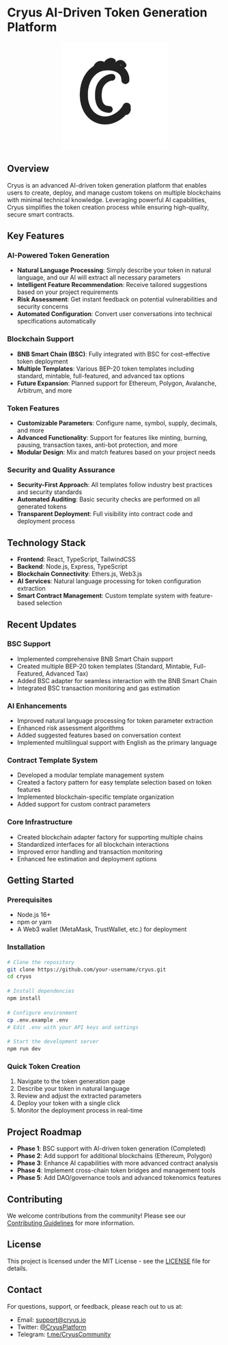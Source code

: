 # Cryus AI-Driven Token Generation Platform

<div align="center">
  <img src="assets/logos/cryus_logo.svg" alt="Cryus Logo" width="250">
</div>

## Overview

Cryus is an advanced AI-driven token generation platform that enables users to create, deploy, and manage custom tokens on multiple blockchains with minimal technical knowledge. Leveraging powerful AI capabilities, Cryus simplifies the token creation process while ensuring high-quality, secure smart contracts.

## Key Features

### AI-Powered Token Generation
- **Natural Language Processing**: Simply describe your token in natural language, and our AI will extract all necessary parameters
- **Intelligent Feature Recommendation**: Receive tailored suggestions based on your project requirements
- **Risk Assessment**: Get instant feedback on potential vulnerabilities and security concerns
- **Automated Configuration**: Convert user conversations into technical specifications automatically

### Blockchain Support
- **BNB Smart Chain (BSC)**: Fully integrated with BSC for cost-effective token deployment
- **Multiple Templates**: Various BEP-20 token templates including standard, mintable, full-featured, and advanced tax options
- **Future Expansion**: Planned support for Ethereum, Polygon, Avalanche, Arbitrum, and more

### Token Features
- **Customizable Parameters**: Configure name, symbol, supply, decimals, and more
- **Advanced Functionality**: Support for features like minting, burning, pausing, transaction taxes, anti-bot protection, and more
- **Modular Design**: Mix and match features based on your project needs

### Security and Quality Assurance
- **Security-First Approach**: All templates follow industry best practices and security standards
- **Automated Auditing**: Basic security checks are performed on all generated tokens
- **Transparent Deployment**: Full visibility into contract code and deployment process

## Technology Stack

- **Frontend**: React, TypeScript, TailwindCSS
- **Backend**: Node.js, Express, TypeScript
- **Blockchain Connectivity**: Ethers.js, Web3.js
- **AI Services**: Natural language processing for token configuration extraction
- **Smart Contract Management**: Custom template system with feature-based selection

## Recent Updates

### BSC Support
- Implemented comprehensive BNB Smart Chain support
- Created multiple BEP-20 token templates (Standard, Mintable, Full-Featured, Advanced Tax)
- Added BSC adapter for seamless interaction with the BNB Smart Chain
- Integrated BSC transaction monitoring and gas estimation

### AI Enhancements
- Improved natural language processing for token parameter extraction
- Enhanced risk assessment algorithms
- Added suggested features based on conversation context
- Implemented multilingual support with English as the primary language

### Contract Template System
- Developed a modular template management system
- Created a factory pattern for easy template selection based on token features
- Implemented blockchain-specific template organization
- Added support for custom contract parameters

### Core Infrastructure
- Created blockchain adapter factory for supporting multiple chains
- Standardized interfaces for all blockchain interactions
- Improved error handling and transaction monitoring
- Enhanced fee estimation and deployment options

## Getting Started

### Prerequisites
- Node.js 16+
- npm or yarn
- A Web3 wallet (MetaMask, TrustWallet, etc.) for deployment

### Installation
```bash
# Clone the repository
git clone https://github.com/your-username/cryus.git
cd cryus

# Install dependencies
npm install

# Configure environment
cp .env.example .env
# Edit .env with your API keys and settings

# Start the development server
npm run dev
```

### Quick Token Creation
1. Navigate to the token generation page
2. Describe your token in natural language
3. Review and adjust the extracted parameters
4. Deploy your token with a single click
5. Monitor the deployment process in real-time

## Project Roadmap

- **Phase 1**: BSC support with AI-driven token generation (Completed)
- **Phase 2**: Add support for additional blockchains (Ethereum, Polygon)
- **Phase 3**: Enhance AI capabilities with more advanced contract analysis
- **Phase 4**: Implement cross-chain token bridges and management tools
- **Phase 5**: Add DAO/governance tools and advanced tokenomics features

## Contributing

We welcome contributions from the community! Please see our [Contributing Guidelines](CONTRIBUTING.md) for more information.

## License

This project is licensed under the MIT License - see the [LICENSE](LICENSE) file for details.

## Contact

For questions, support, or feedback, please reach out to us at:
- Email: support@cryus.io
- Twitter: [@CryusPlatform](https://twitter.com/CryusPlatform)
- Telegram: [t.me/CryusCommunity](https://t.me/CryusCommunity) 